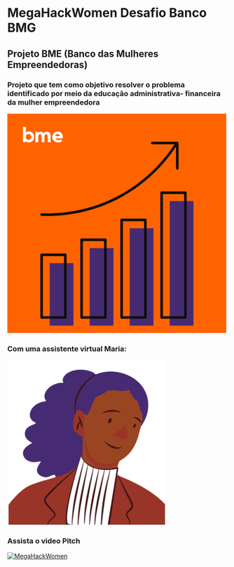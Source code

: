 # MegaHackWomen Desafio Banco BMG
## Projeto BME (Banco das Mulheres Empreendedoras)
### Projeto que tem como objetivo resolver o problema identificado por meio da educação administrativa- financeira da mulher empreendedora

![Logo](https://github.com/Patriciarego29/MegaHackWomen/blob/master/AppFront/MegaHackWomen/src/img/BME-_LOGO.png)

### Com uma assistente virtual Maria:
![Assistente](https://github.com/Patriciarego29/MegaHackWomen/blob/master/AppFront/MegaHackWomen/src/img/MARIA_-_BME_1.png)
### Assista o video Pitch
[![MegaHackWomen](http://img.youtube.com/vi/ieuClJyfnw4/0.jpg)](http://www.youtube.com/watch?v=ieuClJyfnw4 "Video Pitch do Projeto BME")
